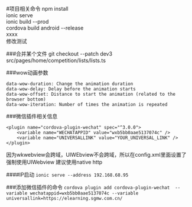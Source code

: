 #项目相关命令
npm install  
ionic serve  
ionic build --prod  
cordova build android --release  
xxxx  
修改测试

###合并某个文件
git checkout --patch dev3 src/pages/home/competition/lists/lists.ts 

###wow动画参数  
```
data-wow-duration: Change the animation duration  
data-wow-delay: Delay before the animation starts  
data-wow-offset: Distance to start the animation (related to the browser bottom)  
data-wow-iteration: Number of times the animation is repeated  
```

###微信插件相关信息
```
<plugin name="cordova-plugin-wechat" spec="^3.0.0">
    <variable name="WECHATAPPID" value="wxb5bb0aae5137074c" />
    <variable name="UNIVERSALLINK" value="YOUR_UNIVERSAL_LINK" />
</plugin>
```

因为wkwebview会跨域，UIWEbview不会跨域，所以在config.xml里面设置了 强制使用UIWebview 建议使用native http
<feature name="CDVWKWebViewEngine">
        <param name="ios-package" value="CDVWKWebViewEngine" />
    </feature>
    <preference name="CordovaWebViewEngine" value="CDVUIWebViewEngine" />

####IP启动
```ionic serve --address 192.168.68.95``` 

###添加微信插件的命令
```cordova plugin add cordova-plugin-wechat  --variable wechatappid=wxb5bb0aae5137074c --variable universallink=https://elearning.sgmw.com.cn/```

